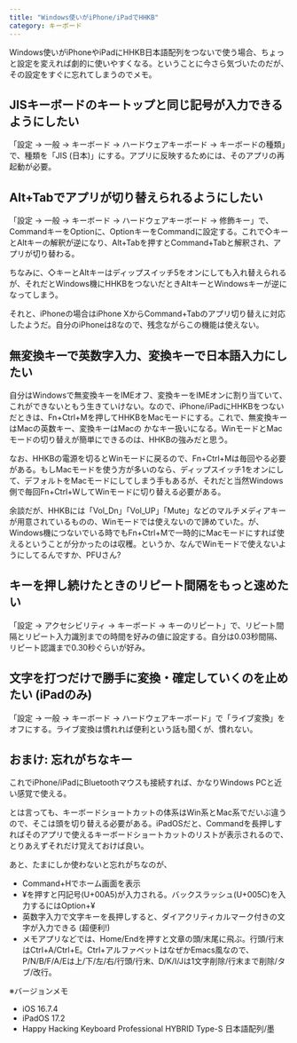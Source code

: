 ```yaml
---
title: "Windows使いがiPhone/iPadでHHKB"
category: キーボード
---
```


Windows使いがiPhoneやiPadにHHKB日本語配列をつないで使う場合、ちょっと設定を変えれば劇的に使いやすくなる。ということに今さら気づいたのだが、その設定をすぐに忘れてしまうのでメモ。

## JISキーボードのキートップと同じ記号が入力できるようにしたい

「設定 → 一般 → キーボード → ハードウェアキーボード  → キーボードの種類」で、種類を「JIS (日本)」にする。アプリに反映するためには、そのアプリの再起動が必要。

## Alt+Tabでアプリが切り替えられるようにしたい

「設定 → 一般 → キーボード → ハードウェアキーボード  → 修飾キー」で、CommandキーをOptionに、OptionキーをCommandに設定する。これで◇キーとAltキーの解釈が逆になり、Alt+Tabを押すとCommand+Tabと解釈され、アプリが切り替わる。

ちなみに、◇キーとAltキーはディップスイッチ5をオンにしても入れ替えられるが、それだとWindows機にHHKBをつないだときAltキーとWindowsキーが逆になってしまう。

それと、iPhoneの場合はiPhone XからCommand+Tabのアプリ切り替えに対応したようだ。自分のiPhoneは8なので、残念ながらこの機能は使えない。

## 無変換キーで英数字入力、変換キーで日本語入力にしたい

自分はWindowsで無変換キーをIMEオフ、変換キーをIMEオンに割り当ていて、これができないともう生きていけない。なので、iPhone/iPadにHHKBをつないだときは、Fn+Ctrl+Mを押してHHKBをMacモードにする。これで、無変換キーはMacの英数キー、変換キーはMacの かなキー扱いになる。WinモードとMacモードの切り替えが簡単にできるのは、HHKBの強みだと思う。

なお、HHKBの電源を切るとWinモードに戻るので、Fn+Ctrl+Mは毎回やる必要がある。もしMacモードを使う方が多いのなら、ディップスイッチ1をオンにして、デフォルトをMacモードにしてしまう手もあるが、それだと当然Windows側で毎回Fn+Ctrl+WしてWinモードに切り替える必要がある。

余談だが、HHKBには「Vol_Dn」「Vol_UP」「Mute」などのマルチメディアキーが用意されているものの、Winモードでは使えないので諦めていた。が、Windows機につないでいる時でもFn+Ctrl+Mで一時的にMacモードにすれば使えるということが分かったのは収穫。というか、なんでWinモードで使えないようにしてるんですか、PFUさん?

## キーを押し続けたときのリピート間隔をもっと速めたい

「設定 → アクセシビリティ → キーボード → キーのリピート」で、リピート間隔とリピート入力識別までの時間を好みの値に設定する。自分は0.03秒間隔、リピート認識まで0.30秒ぐらいが好み。

## 文字を打つだけで勝手に変換・確定していくのを止めたい (iPadのみ)

「設定 → 一般 → キーボード → ハードウェアキーボード」で「ライブ変換」をオフにする。ライブ変換は慣れれば便利という話も聞くが、慣れない。

## おまけ: 忘れがちなキー

これでiPhone/iPadにBluetoothマウスも接続すれば、かなりWindows PCと近い感覚で使える。

とは言っても、キーボードショートカットの体系はWin系とMac系でだいぶ違うので、そこは頭を切り替える必要がある。iPadOSだと、Commandを長押しすればそのアプリで使えるキーボードショートカットのリストが表示されるので、とりあえずそれだけ覚えておけば良い。

あと、たまにしか使わないと忘れがちなのが、

- Command+Hでホーム画面を表示
- ¥を押すと円記号(U+00A5)が入力される。バックスラッシュ(U+005C)を入力するにはOption+¥
- 英数字入力で文字キーを長押しすると、ダイアクリティカルマーク付きの文字が入力できる (超便利!)
- メモアプリなどでは、Home/Endを押すと文章の頭/末尾に飛ぶ。行頭/行末はCtrl+A/Ctrl+E。Ctrl+アルファベットはなぜかEmacs風なので、P/N/B/F/A/Eは上/下/左/右/行頭/行末、D/K/I/Jは1文字削除/行末まで削除/タブ/改行。

※バージョンメモ

- iOS 16.7.4
- iPadOS 17.2
- Happy Hacking Keyboard Professional HYBRID Type-S 日本語配列/墨

